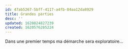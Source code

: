 ```yaml
---
id: 47ab5267-5bff-4117-a4fb-84aa12da8929
title: Grandes parties
desc: ''
updated: 1620824827239
created: 1620576285224
---
```

Dans une premier temps ma démarche sera exploratoire...  

